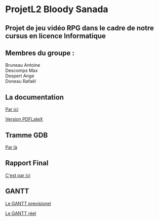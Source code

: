 # ProjetL2 Bloody Sanada

## Projet de jeu vidéo RPG dans le cadre de notre cursus en licence Informatique

## Membres du groupe :
Bruneau Antoine <br />
Descomps Max <br />
Despert Ange <br />
Doneau Rafaël <br />

## La documentation

[Par ici](https://themisterpenguin.github.io/Documentation_BLSD)

[Version PDFLateX](https://github.com/TheMisterPenguin/ProjetL2/raw/main/doc/out/latex/refman.pdf)

## Tramme GDB

[Par là](https://github.com/TheMisterPenguin/ProjetL2/raw/2f5435ebd67d325b1b7616da5eba909a77823338/debogage_sanada.pdf)

## Rapport Final

[C'est par ici](https://github.com/TheMisterPenguin/ProjetL2/raw/main/Rapport_Projet_DESPERT_BRUNEAU_DESCOMPS_DONEAU.pdf)

## GANTT

[Le GANTT previsionel](https://docs.google.com/spreadsheets/d/137kKD9gfpiEC_zliMpySPo1xjQ20Uw0JYJUedu1JbkY/edit?usp=sharing)

[Le GANTT réel](https://docs.google.com/spreadsheets/d/1o70FjVPzeUldbCMU4YSInlD_35gTBtZ88_-tOpvP7w8/edit?usp=sharing)
